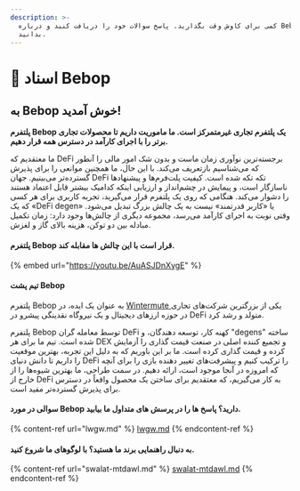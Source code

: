 ```yaml
---
description: >-
  کمی برای کاوش وقت بگذارید. پاسخ سوالات خود را دریافت کنید و درباره Bebop بیشتر
  بدانید.
---
```


# 👋 اسناد Bebop

## به Bebop خوش آمدید!                                                                                                                                 &#x20;

**پلتفرم Bebop یک پلتفرم تجاری غیرمتمرکز است. ما ماموریت داریم تا محصولات تجاری برتر را با اجرای کارآمد در            دسترس همه قرار دهیم.**                                                                                                                                                              &#x20;

ما معتقدیم که DeFi برجسته‌ترین نوآوری زمان ماست و بدون شک امور مالی را آنطور که می‌شناسیم بازتعریف        می‌کند. با این حال، ما همچنین موانعی را برای پذیرش گسترده‌تر می‌بینیم. جهان DeFi تکه تکه شده است. کیفیت        پلت‌فرم‌ها و پیشنهادها ناسازگار است، و پیمایش در چشم‌انداز و ارزیابی اینکه کدامیک بیشتر قابل اعتماد هستند را      دشوار می‌کند. هنگامی که روی یک پلتفرم قرار می‌گیرید، تجربه کاربری برای هر کسی که یک «DeFi degen» یا «کاربر   قدرتمند» نیست به یک چالش بزرگ تبدیل می‌شود. وقتی نوبت به اجرای کارآمد می‌رسد، مجموعه دیگری از چالش‌ها     وجود دارد: زمان تکمیل مبادله بین دو توکن، هزینه بالای گاز و لغزش.                                                                    &#x20;

#### پلتفرم Bebop قرار است با این چالش ها مقابله کند.                                                                                           &#x20;

{% embed url="https://youtu.be/AuASJDnXygE" %}

#### تیم پشت Bebop&#x20;

پلتفرم Bebop به عنوان یک ایده، در [Wintermute ](https://www.wintermute.com/)یکی از بزرگترین شرکت‌های تجاری در حوزه ارزهای دیجیتال و یک نیروگاه نقدینگی پیشرو در DeFi متولد و رشد کرد.                                                                                            &#x20;

&#x20;پلتفرم Bebop توسط معامله گران DeFi کهنه کار، توسعه دهندگان، و "degens" ساخته شده است. تیم ما برای هر DEX و تجمیع کننده اصلی در صنعت قیمت گذاری را آزمایش کرده و قیمت گذاری کرده است. ما بر این باوریم که به  دلیل این تجربه، بهترین موقعیت را داریم تا دانش دنیای DeFi را ترکیب کنیم و پیشرفت‌های تغییر دهنده بازی را برای   آنچه که امروزه در آنجا موجود است، ارائه دهیم. در سمت طراحی، ما بهترین شیوه‌ها را از خارج از DeFi به کار           می‌گیریم، که معتقدیم برای ساختن یک محصول واقعاً در دسترس برای پذیرش گسترده‌تر مفید است.                        &#x20;

####

#### سوالی در مورد Bebop دارید؟ پاسخ ها را در پرسش های متداول ما بیابید.                                                         &#x20;

{% content-ref url="lwgw.md" %}
[lwgw.md](lwgw.md)
{% endcontent-ref %}

#### به دنبال راهنمایی برند ما هستید؟ با لوگوهای ما شروع کنید.

{% content-ref url="swalat-mtdawl.md" %}
[swalat-mtdawl.md](swalat-mtdawl.md)
{% endcontent-ref %}
